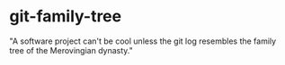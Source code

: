 # git-family-tree
"A software project can't be cool unless the git log resembles the family tree of the Merovingian dynasty."
